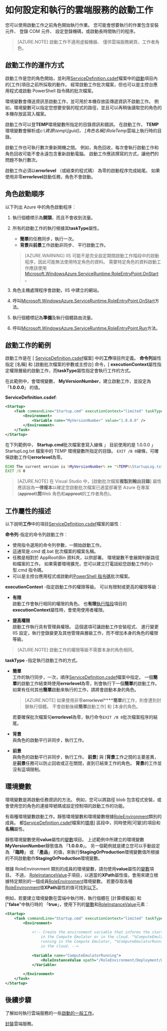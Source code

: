 <properties 
pageTitle="Azure 雲端服務中執行啟動工作 |Microsoft Azure" 
description="啟動工作可協助您的應用程式的雲端服務環境準備作業。 這會指導您啟動工作的運作方式，以及如何進行" 
services="cloud-services" 
documentationCenter="" 
authors="Thraka" 
manager="timlt" 
editor=""/>
<tags 
ms.service="cloud-services" 
ms.workload="tbd" 
ms.tgt_pltfrm="na" 
ms.devlang="na" 
ms.topic="article" 
ms.date="09/06/2016" 
ms.author="adegeo"/>



# <a name="how-to-configure-and-run-startup-tasks-for-a-cloud-service"></a>如何設定和執行的雲端服務的啟動工作

您可以使用啟動工作之前角色開始執行作業。 您可能會想要執行的作業包含安裝元件、 登錄 COM 元件、 設定登錄機碼，或啟動長時間執行的程序。

>[AZURE.NOTE] 啟動工作不適用虛擬機器、 僅供雲端服務網頁，工作者角色。

## <a name="how-startup-tasks-work"></a>啟動工作的運作方式

啟動工作是您的角色開始，並利用[ServiceDefinition.csdef]檔案中的[啟動]項目內的[工作]項目之前所採取的動作。 經常啟動工作批次檔案，但也可以是主控台應用程式或啟動 PowerShell 指令碼的批次檔案。

環境變數會傳送資訊至啟動工作，並可用於本機存放區傳遞資訊不啟動工作。 例如，環境變數可以指定您想要安裝的程式的路徑，並且可以再稍後讀取您的角色的本機存放區寫入檔案。

啟動工作可以登**TEMP**環境變數所指定的目錄資訊和錯誤。 在啟動工作， **TEMP**環境變數會解析成*c:\\資源\\temp\\[guid]。 [角色名稱]\\RoleTemp*雲端上執行時的目錄。

啟動工作也可執行數次重新開機之間。 例如，角色回收，每次會執行啟動工作和角色回收可能不會永遠包含重新啟動電腦。 啟動工作應該撰寫的方式，讓他們的問題不執行數次。

啟動工作必須以**errorlevel** （或結束的程式碼） 為零的啟動程序完成結尾。 如果使用非零**errorlevel**啟動任務，角色不會啟動。


## <a name="role-startup-order"></a>角色啟動順序

以下列出 Azure 中的角色啟動程序︰

1. 執行個體標示為**開頭**，而且不會收到流量。

2. 所有的啟動工作的執行根據其**taskType**屬性。
    - **簡單**的任務同步，執行一次。
    - **背景**與**前景**工作啟動非同步、 平行啟動工作。  
       
    > [AZURE.WARNING] IIS 可能不是完全設定期間啟動工作階段中的啟動程序，因此可能無法使用特定角色的資料。 需要特定角色的資料啟動工作應該使用[Microsoft.WindowsAzure.ServiceRuntime.RoleEntryPoint.OnStart](https://msdn.microsoft.com/library/azure/microsoft.windowsazure.serviceruntime.roleentrypoint.onstart.aspx)。

3. 角色主機處理程序會啟動，IIS 中建立的網站。

4. 呼叫[Microsoft.WindowsAzure.ServiceRuntime.RoleEntryPoint.OnStart](https://msdn.microsoft.com/library/azure/microsoft.windowsazure.serviceruntime.roleentrypoint.onstart.aspx)方法。

5. 執行個體標記為**準備**及執行個體路由流量。

6. 呼叫[Microsoft.WindowsAzure.ServiceRuntime.RoleEntryPoint.Run](https://msdn.microsoft.com/library/azure/microsoft.windowsazure.serviceruntime.roleentrypoint.run.aspx)方法。


## <a name="example-of-a-startup-task"></a>啟動工作的範例

啟動工作是在 [ [ServiceDefinition.csdef]檔案] 中的**工作**項目所定義。 **命令列**屬性指定 [名稱] 和 [啟動批次檔案的參數或主控台] 命令，[ **executionContext**屬性指定權限層級的啟動工作，而**taskType**屬性指定會執行工作的方式。

在此範例中，會環境變數， **MyVersionNumber**，建立啟動工作，並設定為 「**1.0.0.0**」 的值。

**ServiceDefinition.csdef**:

```xml
<Startup>
    <Task commandLine="Startup.cmd" executionContext="limited" taskType="simple" >
        <Environment>
            <Variable name="MyVersionNumber" value="1.0.0.0" />
        </Environment>
    </Task>
</Startup>
```

在下列範例中， **Startup.cmd**批次檔案會寫入線條 」 目前使用的是 1.0.0.0 」 StartupLog.txt 檔案中的 TEMP 環境變數所指定的目錄。 `EXIT /B 0`線條，可確保啟動工作句**errorlevel**為零。

```cmd
ECHO The current version is %MyVersionNumber% >> "%TEMP%\StartupLog.txt" 2>&1
EXIT /B 0
```

> [AZURE.NOTE] 在 Visual Studio 中，[啟動批次檔案**複製到輸出目錄**] 屬性應該設為**一律複本**以確定您啟動批次檔案已適當部署至 Azure 在專案 (**approot\\筒**Web 角色和**approot**的工作者角色)。

## <a name="description-of-task-attributes"></a>工作屬性的描述

以下說明**工作**中的項目[ServiceDefinition.csdef]檔案的屬性︰

**命令列**-指定的命令列啟動工作︰

- 使用指令選用的命令列參數，一開始啟動工作。
- 這通常是.cmd 或.bat 批次檔案的檔案名稱。
- 任務是相對於 AppRoot\\Bin 資料夾，以供部署。 環境變數不會展開判斷路徑和檔案的工作。 如果需要環境擴充，您可以建立打電話給您啟動工作的小型.cmd 指令碼。
- 可以是主控台應用程式或啟動的[PowerShell 指令碼](cloud-services-startup-tasks-common.md#create-a-powershell-startup-task)批次檔案。

**executionContext** -指定啟動工作的權限等級。 可以有限制或更高的權限等級︰

- **有限**  
啟動工作會執行相同的權限的角色。 也**有限**[執行階段]項目的**executionContext**屬性時，會使用使用者權限。

- **提高權限**  
啟動工作執行具有管理員權限。 這個選項可讓啟動工作安裝程式、 進行變更 IIS 設定，執行登錄變更及其他管理員層級工作，而不增加本身的角色的權限等級。  

> [AZURE.NOTE] 啟動工作的權限等級不需要本身的角色相同。

**taskType** -指定執行啟動工作的方式。

- **簡單**  
工作的執行同步，一次，順序[ServiceDefinition.csdef]檔案中指定。 一個**簡單**的啟動工作結束時使用**errorlevel**為零，則會執行下一個**簡單**的啟動工作。 如果有任何其他**簡單**啟動来執行的工作，請將會啟動本身的角色。   

    > [AZURE.NOTE] 如果使用非零**errorlevel****簡單**的工作，則會遭到封鎖執行個體。 不會啟動後續**簡單**啟動工作] 和 [本身的角色。

    若要確保批次檔案句**errorlevel**為零，執行命令`EXIT /B 0`批次檔案程序的結尾。

- **背景**  
與角色的啟動平行非同步，執行工作。

- **前景**  
與角色的啟動平行非同步，執行工作。 **前景**] 與 [**背景**工作之間的主要差異，是**前景**任務可以防止回收或正在關閉，直到已結束工作的角色。 **背景**的工作並沒有這項限制。

## <a name="environment-variables"></a>環境變數

環境變數是將啟動任務資訊的方法。 例如，您可以將路徑 blob 包含程式安裝，或會使用您的角色的連接埠號碼或設定控制項的啟動工作的功能。

有兩種環境變數啟動工作。靜態環境變數和環境變數根據[RoleEnvironment]類別的成員。 都[ServiceDefinition.csdef]檔案的[環境]] 區段中，同時使用[可變]的項目和**名稱**屬性。

靜態環境變數使用**value**屬性的[變數]項目。 上述範例中所建立的環境變數**MyVersionNumber**靜態值為 「**1.0.0.0**」。 另一個範例就是建立您可以手動設定為 「**臨時**」 或 「**產品**」 的值，來執行**StagingOrProduction**環境變數值所根據的不同啟動動作**StagingOrProduction**環境變數。

根據 RoleEnvironment 類別的成員的環境變數，請勿使用**value**屬性的[變數]項目。 不過， [RoleInstanceValue]子項目，以適當的**XPath**屬性值，會用來建立根據特定類別的一個成員[RoleEnvironment]環境變數。 若要存取各種[RoleEnvironment]值**XPath**屬性的值可找到[以下](cloud-services-role-config-xpath.md)。



例如，若要建立環境變數在雲端中執行時，執行個體在 [計算模擬器] 和 ["**false**"中執行時的 「**true**」，使用下列的[變數]和[RoleInstanceValue]元素︰

```xml
<Startup>
    <Task commandLine="Startup.cmd" executionContext="limited" taskType="simple">
        <Environment>
    
            <!-- Create the environment variable that informs the startup task whether it is running
                in the Compute Emulator or in the cloud. "%ComputeEmulatorRunning%"=="true" when
                running in the Compute Emulator, "%ComputeEmulatorRunning%"=="false" when running
                in the cloud. -->
    
            <Variable name="ComputeEmulatorRunning">
                <RoleInstanceValue xpath="/RoleEnvironment/Deployment/@emulated" />
            </Variable>
    
        </Environment>
    </Task>
</Startup>
```

## <a name="next-steps"></a>後續步驟
了解如何執行雲端服務的一些[啟動的一般工作](cloud-services-startup-tasks-common.md)。

[封裝](cloud-services-model-and-package.md)雲端服務。  


[ServiceDefinition.csdef]: cloud-services-model-and-package.md#csdef
[任務]: https://msdn.microsoft.com/library/azure/gg557552.aspx#Task
[啟動]: https://msdn.microsoft.com/library/azure/gg557552.aspx#Startup
[執行階段]: https://msdn.microsoft.com/library/azure/gg557552.aspx#Runtime
[環境]: https://msdn.microsoft.com/library/azure/gg557552.aspx#Environment
[變數]: https://msdn.microsoft.com/library/azure/gg557552.aspx#Variable
[RoleInstanceValue]: https://msdn.microsoft.com/library/azure/gg557552.aspx#RoleInstanceValue
[RoleEnvironment]: https://msdn.microsoft.com/library/azure/microsoft.windowsazure.serviceruntime.roleenvironment.aspx